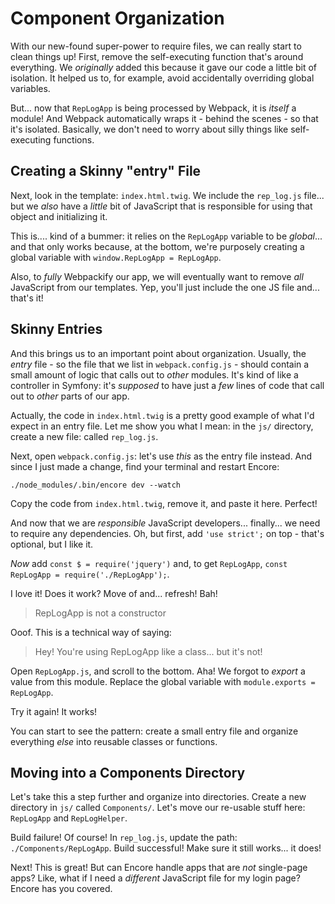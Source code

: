 # Component Organization

With our new-found super-power to require files, we can really start to clean things
up! First, remove the self-executing function that's around everything. We
*originally* added this because it gave our code a little bit of isolation. It helped
us to, for example, avoid accidentally overriding global variables.

But... now that `RepLogApp` is being processed by Webpack, it is *itself* a module!
And Webpack automatically wraps it - behind the scenes - so that it's isolated.
Basically, we don't need to worry about silly things like self-executing functions.

## Creating a Skinny "entry" File

Next, look in the template: `index.html.twig`. We include the `rep_log.js` file...
but we *also* have a *little* bit of JavaScript that is responsible for using that
object and initializing it.

This is.... kind of a bummer: it relies on the `RepLogApp` variable to be *global*...
and that only works because, at the bottom, we're purposely creating a global
variable with `window.RepLogApp = RepLogApp`.

Also, to *fully* Webpackify our app, we will eventually want to remove *all*
JavaScript from our templates. Yep, you'll just include the one JS file and... that's
it!

## Skinny Entries

And this brings us to an important point about organization. Usually, the *entry*
file - so the file that we list in `webpack.config.js` - should contain a small
amount of logic that calls out to *other* modules. It's kind of like a controller
in Symfony: it's *supposed* to have just a *few* lines of code that call out to
*other* parts of our app.

Actually, the code in `index.html.twig` is a pretty good example of what I'd expect
in an entry file. Let me show you what I mean: in the `js/` directory, create a new
file: called `rep_log.js`.

Next, open `webpack.config.js`: let's use *this* as the entry file instead. And
since I just made a change, find your terminal and restart Encore:

```terminal-silent
./node_modules/.bin/encore dev --watch
```

Copy the code from `index.html.twig`, remove it, and paste it here. Perfect!

And now that we are *responsible* JavaScript developers... finally... we need to
require any dependencies. Oh, but first, add `'use strict';` on top - that's optional,
but I like it.

*Now* add `const $ = require('jquery')` and, to get `RepLogApp`,
`const RepLogApp = require('./RepLogApp');`.

I love it! Does it work? Move of and... refresh! Bah!

> RepLogApp is not a constructor

Ooof. This is a technical way of saying:

> Hey! You're using RepLogApp like a class... but it's not!

Open `RepLogApp.js`, and scroll to the bottom. Aha! We forgot to *export* a value
from this module. Replace the global variable with `module.exports = RepLogApp`.

Try it again! It works!

You can start to see the pattern: create a small entry file and organize everything
*else* into reusable classes or functions.

## Moving into a Components Directory

Let's take this a step further and organize into directories. Create a new directory
in `js/` called `Components/`. Let's move our re-usable stuff here: `RepLogApp` and
`RepLogHelper`.

Build failure! Of course! In `rep_log.js`, update the path: `./Components/RepLogApp`.
Build successful! Make sure it still works... it does!

Next! This is great! But can Encore handle apps that are *not* single-page apps?
Like, what if I need a *different* JavaScript file for my login page? Encore has
you covered.
